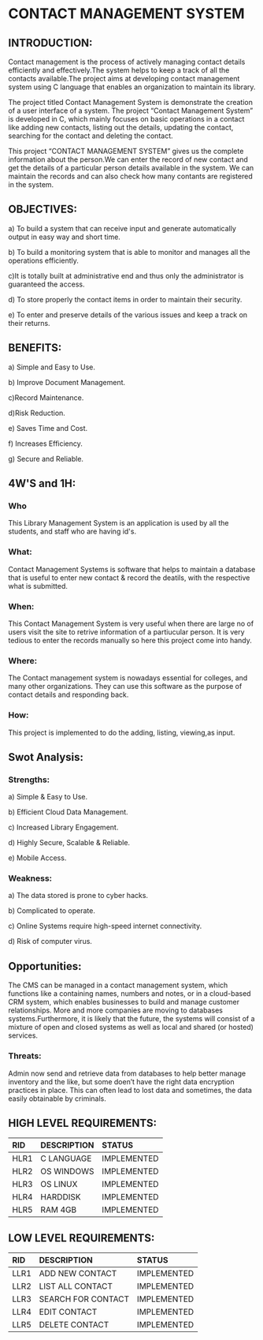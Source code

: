 # **CONTACT MANAGEMENT SYSTEM**

## INTRODUCTION:

Contact management is the process of actively managing contact details efficiently and effectively.The system helps to keep a track of all the contacts available.The project aims at developing contact management system using C language that enables an organization to maintain its library.

The project titled Contact Management System is demonstrate the creation of a user interface of a system. The project “Contact Management System” is developed in C, which mainly focuses on basic operations in a contact like adding new contacts, listing out the details, updating the contact, searching for the contact and deleting the contact.

This project “CONTACT MANAGEMENT SYSTEM” gives us the complete information about the person.We can enter the record of new contact and get the details of a particular person details  available in the system. We can maintain the records and can also check how many contants are registered in the system. 

## OBJECTIVES:
a) To build a system that can receive input and generate automatically output in easy way and short time.

b) To build a monitoring system that is able to monitor and manages all the operations efficiently.

c)It is totally built at administrative end and thus only the administrator is guaranteed the access.

d) To store properly the contact items in order to maintain their security.

e) To enter and preserve details of the various issues and keep a track on their returns.

## **BENEFITS:**
a)  Simple and Easy to Use.

b) Improve Document Management.

c)Record Maintenance.

d)Risk Reduction.

e) Saves Time and Cost.

f) Increases Efficiency.

g) Secure and Reliable.

## **4W'S and 1H:**

### Who
This Library Management System is an application is used by all the students, and staff who are having id's.

### What:
Contact Management Systems is software that helps to maintain a database that is useful to enter new contact & record the deatils, with the respective what is submitted.

### When:
This Contact Management System is very useful when there are large no of users visit the site to retrive information of a partiucular person. It is very tedious to enter the records manually so here this project come into handy.

### Where:
The Contact management system is nowadays essential for colleges, and many other organizations. They can use this software as the purpose of contact details and responding back.

### How:
This project is implemented to do the adding, listing, viewing,as input.

## **Swot Analysis:**

### Strengths:
a) Simple & Easy to Use.

b) Efficient Cloud Data Management.

c) Increased Library Engagement.

d) Highly Secure, Scalable & Reliable. 

e) Mobile Access.

### Weakness:
a) The data stored is prone to cyber hacks.

b) Complicated to operate.

c) Online Systems require high-speed internet connectivity.

d) Risk of computer virus.

## Opportunities:
The CMS can be managed in a contact management system, which functions like a  containing names, numbers and notes, or in a cloud-based CRM system, which enables businesses to build and manage customer relationships. More and more companies are moving to  databases systems.Furthermore, it is likely that the future, the systems will consist of a mixture of open and closed systems as well as local and shared (or hosted) services. 

### Threats:
Admin now send and retrieve data from databases to help better manage inventory and the like, but some  doen’t have the right data encryption practices in place. This can often lead to lost data and sometimes, the data easily obtainable by criminals.

## HIGH LEVEL REQUIREMENTS:

|RID|DESCRIPTION|STATUS|
|:--|:----------|:-----|
|HLR1|C LANGUAGE|IMPLEMENTED|
|HLR2|OS WINDOWS|IMPLEMENTED|
|HLR3|OS LINUX|IMPLEMENTED|
|HLR4|HARDDISK|IMPLEMENTED|
|HLR5|RAM 4GB|IMPLEMENTED|

## LOW LEVEL REQUIREMENTS:

|RID|DESCRIPTION|STATUS|
|:--|:----------|:-----|
|LLR1|ADD NEW CONTACT|IMPLEMENTED|
|LLR2|LIST ALL CONTACT|IMPLEMENTED|
|LLR3|SEARCH FOR CONTACT|IMPLEMENTED|
|LLR4|EDIT CONTACT|IMPLEMENTED|
|LLR5|DELETE CONTACT|IMPLEMENTED|






